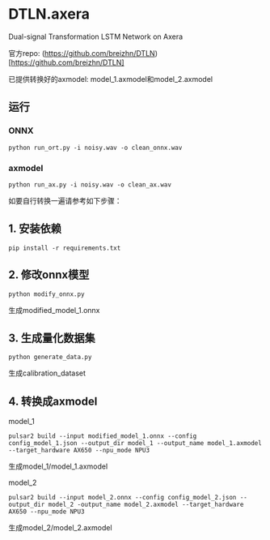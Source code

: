 # DTLN.axera
Dual-signal Transformation LSTM Network on Axera

官方repo: (https://github.com/breizhn/DTLN)[https://github.com/breizhn/DTLN]

已提供转换好的axmodel: model_1.axmodel和model_2.axmodel  

## 运行

### ONNX
```
python run_ort.py -i noisy.wav -o clean_onnx.wav
```

### axmodel
```
python run_ax.py -i noisy.wav -o clean_ax.wav
```


如要自行转换一遍请参考如下步骤：

## 1. 安装依赖
```
pip install -r requirements.txt
```

## 2. 修改onnx模型
```
python modify_onnx.py
```
生成modified_model_1.onnx

## 3. 生成量化数据集
```
python generate_data.py
```
生成calibration_dataset

## 4. 转换成axmodel
model_1  
```
pulsar2 build --input modified_model_1.onnx --config config_model_1.json --output_dir model_1 --output_name model_1.axmodel --target_hardware AX650 --npu_mode NPU3
```
生成model_1/model_1.axmodel

model_2
```
pulsar2 build --input model_2.onnx --config config_model_2.json --output_dir model_2 -output_name model_2.axmodel --target_hardware AX650 --npu_mode NPU3
```
生成model_2/model_2.axmodel